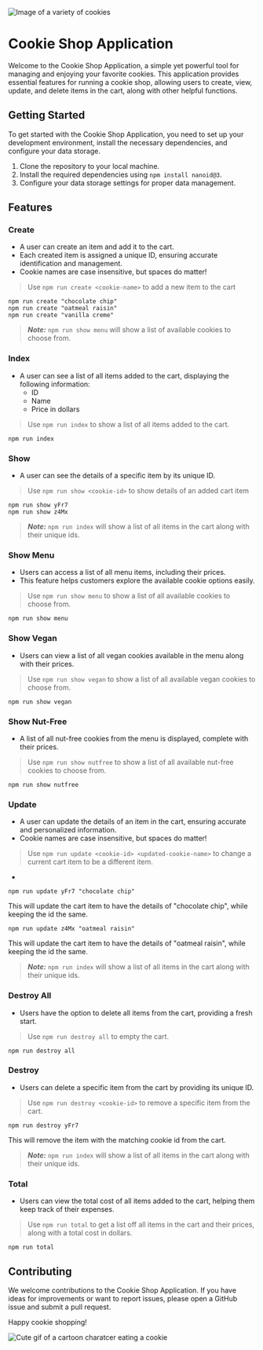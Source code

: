 
![Image of a variety of cookies](https://images.squarespace-cdn.com/content/v1/559d9ae6e4b07f54795d8c45/1451952277941-4KP8BNVRTVNP3YLV9TAO/photo_top_cookiegroupshot.jpg?format=2500w)

# Cookie Shop Application

Welcome to the Cookie Shop Application, a simple yet powerful tool for managing and enjoying your favorite cookies. This application provides essential features for running a cookie shop, allowing users to create, view, update, and delete items in the cart, along with other helpful functions.

## Getting Started

To get started with the Cookie Shop Application, you need to set up your development environment, install the necessary dependencies, and configure your data storage.

1. Clone the repository to your local machine.
2. Install the required dependencies using `npm install nanoid@3`.
3. Configure your data storage settings for proper data management.


## Features

### Create
- A user can create an item and add it to the cart.
- Each created item is assigned a unique ID, ensuring accurate identification and management.
- Cookie names are case insensitive, but spaces do matter!

>Use `npm run create <cookie-name>` to add a new item to the cart
```
npm run create "chocolate chip"
npm run create "oatmeal raisin"
npm run create "vanilla creme"
```
>***Note:*** `npm run show menu` will show a list of available cookies to choose from.


### Index
- A user can see a list of all items added to the cart, displaying the following information:
  - ID
  - Name
  - Price in dollars

>Use `npm run index` to show a list of all items added to the cart.
```
npm run index
```

### Show
- A user can see the details of a specific item by its unique ID.
>Use `npm run show <cookie-id>` to show details of an added cart item
```
npm run show yFr7
npm run show z4Mx
```
>***Note:*** `npm run index` will show a list of all items in the cart along with their unique ids.

### Show Menu
- Users can access a list of all menu items, including their prices.
- This feature helps customers explore the available cookie options easily.

>Use `npm run show menu` to show a list of all available cookies to choose from.
``` 
npm run show menu
```


### Show Vegan
- Users can view a list of all vegan cookies available in the menu along with their prices.
>Use `npm run show vegan` to show a list of all available vegan cookies to choose from.
``` 
npm run show vegan
```


### Show Nut-Free
- A list of all nut-free cookies from the menu is displayed, complete with their prices.
>Use `npm run show nutfree` to show a list of all available nut-free cookies to choose from.
``` 
npm run show nutfree
```

### Update
- A user can update the details of an item in the cart, ensuring accurate and personalized information.
- Cookie names are case insensitive, but spaces do matter!
>Use `npm run update <cookie-id> <updated-cookie-name>` to change a current cart item to be a different item. 
- 
```
npm run update yFr7 "chocolate chip"
```
This will update the cart item to have the details of "chocolate chip", while keeping the id the same.

```
npm run update z4Mx "oatmeal raisin"
```
This will update the cart item to have the details of "oatmeal raisin", while keeping the id the same.

>***Note:*** `npm run index` will show a list of all items in the cart along with their unique ids.


### Destroy All
- Users have the option to delete all items from the cart, providing a fresh start.
>Use `npm run destroy all` to empty the cart.
```
npm run destroy all
```


### Destroy <ID>
- Users can delete a specific item from the cart by providing its unique ID.
>Use `npm run destroy <cookie-id>` to remove a specific item from the cart.
```
npm run destroy yFr7 
```
This will remove the item with the matching cookie id from the cart. 
>***Note:*** `npm run index` will show a list of all items in the cart along with their unique ids.


### Total
- Users can view the total cost of all items added to the cart, helping them keep track of their expenses.
>Use `npm run total` to get a list off all items in the cart and their prices, along with a total cost in dollars.
```
npm run total
```

## Contributing

We welcome contributions to the Cookie Shop Application. If you have ideas for improvements or want to report issues, please open a GitHub issue and submit a pull request.


Happy cookie shopping!

![Cute gif of a cartoon charatcer eating a cookie](https://media.tenor.com/zluE5zNOkOkAAAAC/cute-eating.gif)

